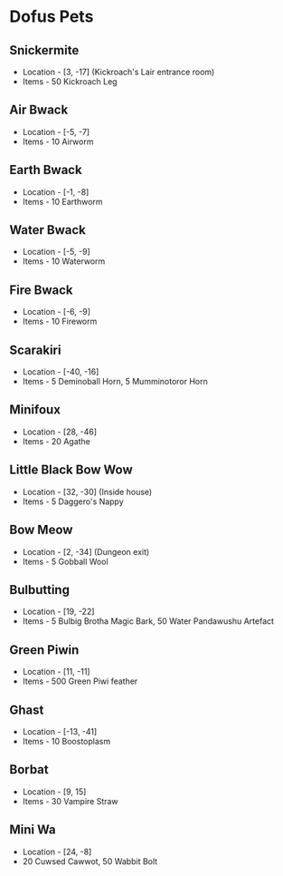 # Dofus Pets

## Snickermite
- Location - [3, -17] (Kickroach's Lair entrance room)
- Items - 50 Kickroach Leg

## Air Bwack
- Location - [-5, -7]
- Items - 10 Airworm

## Earth Bwack
- Location - [-1, -8]
- Items - 10 Earthworm

## Water Bwack
- Location - [-5, -9]
- Items - 10 Waterworm

## Fire Bwack
- Location - [-6, -9]
- Items - 10 Fireworm

## Scarakiri
- Location - [-40, -16]
- Items - 5 Deminoball Horn, 5 Mumminotoror Horn

## Minifoux
- Location - [28, -46]
- Items - 20 Agathe

## Little Black Bow Wow
- Location - [32, -30] (Inside house)
- Items - 5 Daggero's Nappy

## Bow Meow
- Location - [2, -34] (Dungeon exit)
- Items - 5 Gobball Wool

## Bulbutting
- Location - [19, -22]
- Items - 5 Bulbig Brotha Magic Bark, 50 Water Pandawushu Artefact

## Green Piwin
- Location - [11, -11]
- Items - 500 Green Piwi feather

## Ghast
- Location - [-13, -41]
- Items - 10 Boostoplasm

## Borbat
- Location - [9, 15]
- Items - 30 Vampire Straw

## Mini Wa
- Location - [24, -8]
- 20 Cuwsed Cawwot, 50 Wabbit Bolt
